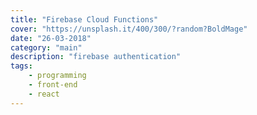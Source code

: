 ```yaml
---
title: "Firebase Cloud Functions"
cover: "https://unsplash.it/400/300/?random?BoldMage"
date: "26-03-2018"
category: "main"
description: "firebase authentication"
tags:
    - programming
    - front-end
    - react
---
```

